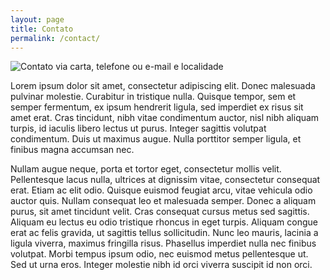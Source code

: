 ```yaml
---
layout: page
title: Contato
permalink: /contact/
---
```


![Contato via carta, telefone ou e-mail e localidade](https://pixabay.com/static/uploads/photo/2015/10/30/15/07/contact-us-1014232_960_720.png)

Lorem ipsum dolor sit amet, consectetur adipiscing elit. Donec malesuada pulvinar molestie. Curabitur in tristique nulla. Quisque tempor, sem et semper fermentum, ex ipsum hendrerit ligula, sed imperdiet ex risus sit amet erat. Cras tincidunt, nibh vitae condimentum auctor, nisl nibh aliquam turpis, id iaculis libero lectus ut purus. Integer sagittis volutpat condimentum. Duis ut maximus augue. Nulla porttitor semper ligula, et finibus magna accumsan nec.

Nullam augue neque, porta et tortor eget, consectetur mollis velit. Pellentesque lacus nulla, ultrices at dignissim vitae, consectetur consequat erat. Etiam ac elit odio. Quisque euismod feugiat arcu, vitae vehicula odio auctor quis. Nullam consequat leo et malesuada semper. Donec a aliquam purus, sit amet tincidunt velit. Cras consequat cursus metus sed sagittis. Aliquam eu lectus eu odio tristique rhoncus in eget turpis. Aliquam congue erat ac felis gravida, ut sagittis tellus sollicitudin. Nunc leo mauris, lacinia a ligula viverra, maximus fringilla risus. Phasellus imperdiet nulla nec finibus volutpat. Morbi tempus ipsum odio, nec euismod metus pellentesque ut. Sed ut urna eros. Integer molestie nibh id orci viverra suscipit id non orci.